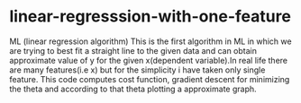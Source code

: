 # linear-regresssion-with-one-feature
ML (linear regression algorithm)
This is the first algorithm in ML in which we are trying to best fit a straight line to the given data and can obtain approximate value of
y for the given x(dependent variable).In real life there are many features(i.e x) but for the simplicity i have taken only single feature.
This code computes cost function, gradient descent for minimizing the theta and according to that theta plotting a approximate graph. 
